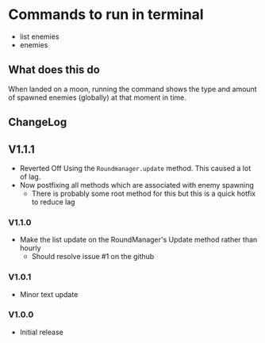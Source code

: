 # Commands to run in terminal

- list enemies
- enemies

## What does this do

When landed on a moon, running the command shows the type and amount of spawned enemies (globally) at that moment in time.

## ChangeLog

## V1.1.1

- Reverted Off Using the `Roundmanager.update` method. This caused a lot of lag.
- Now postfixing all methods which are associated with enemy spawning
  - There is probably some root method for this but this is a quick hotfix to reduce lag

### V1.1.0

- Make the list update on the RoundManager's Update method rather than hourly
  - Should resolve issue #1 on the github

### V1.0.1

- Minor text update

### V1.0.0

- Initial release
